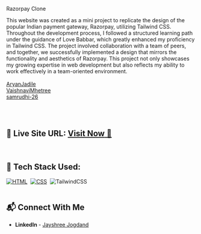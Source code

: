  Razorpay Clone

This website was created as a mini project to replicate the design of the popular Indian payment gateway, Razorpay, utilizing Tailwind CSS. Throughout the development process, I followed a structured learning path under the guidance of Love Babbar, which greatly enhanced my proficiency in Tailwind CSS. The project involved collaboration with a team of peers, and together, we successfully implemented a design that mirrors the functionality and aesthetics of Razorpay. This project not only showcases my growing expertise in web development but also reflects my ability to work effectively in a team-oriented environment.
<br>
<br>
<a href ="https://github.com/AryanJadile"> AryanJadile</a> <br>
<a href="https://github.com/VaishnaviMhetree">VaishnaviMhetree</a><br>
<a href="https://github.com/samrudhi-26">samrudhi-26</a><br>

<br>
<br>

## 📌 **Live Site URL:** <a href="https://razorpay-copy.netlify.app/">**Visit Now** 🚀</a>

<br>

## 📌 Tech Stack Used: 

[![HTML](https://img.shields.io/badge/html5%20-%23E34F26.svg?&style=for-the-badge&logo=html5&logoColor=white)](https://github.com/prakash-naikwadi)&nbsp;
[![CSS](https://img.shields.io/badge/css3%20-%231572B6.svg?&style=for-the-badge&logo=css3&logoColor=white)](https://github.com/prakash-naikwadi)&nbsp;
<img alt="TailwindCSS" src="https://img.shields.io/badge/Tailwind_CSS-38B2AC?style=for-the-badge&logo=tailwind-css&logoColor=white"/>&nbsp;
<br>
<br>

## 📬 Connect With Me

- **LinkedIn** - [Jayshree Jogdand](www.linkedin.com/in/jayshree-jogdand-6a8312312)
  
